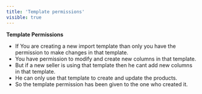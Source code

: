 ```yaml
---
title: 'Template permissions'
visible: true
---
```


**Template Permissions** 
* If You are creating a new import template than only you have the permission to make changes in that template.
* You have permission to modify and create new columns in that template.
* But if a new seller is using that template then he cant add new columns in that template.
* He can only use that template to create and update the products.
* So the template permission has been given to the one who created it.